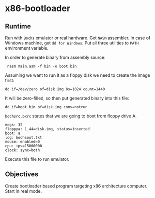 # x86-bootloader

## Runtime

Run with ```Bochs``` emulator or real hardware. Get ```NASM``` assembler. In case of Windows machine, get ```dd for Windows```. Put all three utilities to ```PATH``` environment variable. 

In order to generate binary from assembly source:
```
 nasm main.asm -f bin -o boot.bin
```
Assuming we want to run it as a floppy disk we need to create the image first:
```
dd if=/dev/zero of=disk.img bs=1024 count=1440
```

It will be zero-filled, so then put generated binary into this file:
```
dd if=boot.bin of=disk.img conv=notrun
```

```bochsrc.bxrc``` states that we are going to boot from floppy drive A. 

```
megs: 32
floppya: 1_44=disk.img, status=inserted
boot: a
log: bochsout.txt
mouse: enabled=0
cpu: ips=15000000
clock: sync=both
```

Execute this file to run emulator.


## Objectives

Create bootloader based program targeting x86 architecture computer. Start in real mode.
